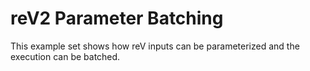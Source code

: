 # reV2 Parameter Batching
This example set shows how reV inputs can be parameterized and the execution can be batched.